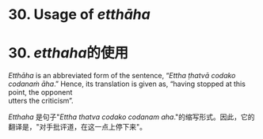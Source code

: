 # **30. Usage of** *etthāha* 
# 30. *etthaha***的使用**
   
 *Etthāha* is an abbreviated form of the sentence, “*Ettha ṭhatvā codako codanaṁ  āha*.” Hence, its translation is given as, “having stopped at this point, the opponent  
utters the criticism”.

*Etthaha* 是句子"*Ettha thatva codako codanam aha*."的缩写形式。因此，它的翻译是，"对手批评道，在这一点上停下来"。